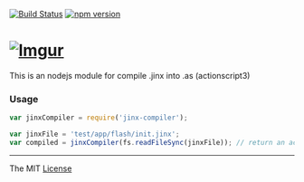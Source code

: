 [![Build Status](https://travis-ci.org/webcaetano/jinx-compiler.svg?branch=master)](https://travis-ci.org/webcaetano/jinx-compiler) [![npm version](https://badge.fury.io/js/jinx-compiler.svg)](http://badge.fury.io/js/jinx-compiler)

# [![Imgur](http://i.imgur.com/FHjshUv.png)](https://github.com/webcaetano/jinx)

This is an nodejs module for compile .jinx into .as (actionscript3)  

### Usage
```javascript
var jinxCompiler = require('jinx-compiler');

var jinxFile = 'test/app/flash/init.jinx';
var compiled = jinxCompiler(fs.readFileSync(jinxFile)); // return an actionscript
```

---------------------------------

The MIT [License](https://raw.githubusercontent.com/webcaetano/jinx-compiler/master/LICENSE.md)
